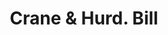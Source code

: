 ---
doi: 10.7916/D8JQ2BZP
date_other: '1860'
date_other_textual: 1860-1869
form: printed ephemera
genre:
- Invoices
name:
- Crane & Hurd
object_in_context_url: https://biggert.cul.columbia.edu/items/view/ave_biggert_00054
subject_hierarchical_geographic:
- Bridgeport, Connecticut, United States
subject_name:
- Crane & Hurd
title: Crane & Hurd. Bill
sort_title: Crane & Hurd. Bill
call_number: ave_biggert_00054
coordinates:
- 41.186388888888885,-73.19555555555556
pid: ave_biggert_00054
identifiers: ave_biggert_00054
thumbnail: https://derivativo-2.library.columbia.edu/iiif/2/ldpd:342804/full/!256,256/0/native.jpg
permalink: "/items/ave_biggert_00054/"
layout: iiif-image-page
---